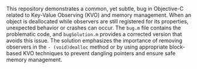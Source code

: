 This repository demonstrates a common, yet subtle, bug in Objective-C related to Key-Value Observing (KVO) and memory management.  When an object is deallocated while observers are still registered for its properties, unexpected behavior or crashes can occur.  The `bug.m` file contains the problematic code, and `bugSolution.m` provides a corrected version that avoids this issue.  The solution emphasizes the importance of removing observers in the `- (void)dealloc` method or by using appropriate block-based KVO techniques to prevent dangling pointers and ensure safe memory management.
